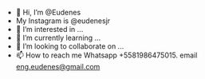 - 👋 Hi, I’m @Eudenes
 -    My Instagram is @eudenesjr
- 👀 I’m interested in ...
- 🌱 I’m currently learning ...
- 💞️ I’m looking to collaborate on ...
- 📫 How to reach me  Whatsapp +5581986475015. email eng.eudenes@gmail.com

<!---
Eudenes/Eudenes is a ✨ special ✨ repository because its `README.md` (this file) appears on your GitHub profile.
You can click the Preview link to take a look at your changes.
--->
